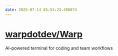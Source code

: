 ```yaml
---
date: 2025-07-14 05:53:23.496074
---
```


# [warpdotdev/Warp](https://github.com/warpdotdev/Warp)

AI-powered terminal for coding and team workflows